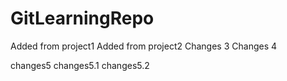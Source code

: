# GitLearningRepo



Added from project1
Added from project2
Changes 3
Changes 4


changes5
changes5.1
changes5.2
